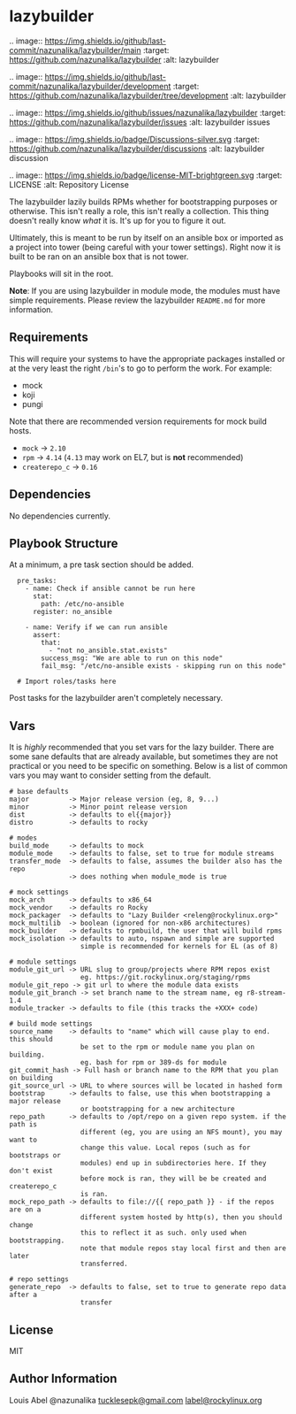 lazybuilder
===========

.. image:: https://img.shields.io/github/last-commit/nazunalika/lazybuilder/main
   :target: https://github.com/nazunalika/lazybuilder
   :alt: lazybuilder

.. image:: https://img.shields.io/github/last-commit/nazunalika/lazybuilder/development
   :target: https://github.com/nazunalika/lazybuilder/tree/development
   :alt: lazybuilder

.. image:: https://img.shields.io/github/issues/nazunalika/lazybuilder
   :target: https://github.com/nazunalika/lazybuilder/issues
   :alt: lazybuilder issues

.. image:: https://img.shields.io/badge/Discussions-silver.svg
   :target: https://github.com/nazunalika/lazybuilder/discussions
   :alt: lazybuilder discussion

.. image:: https://img.shields.io/badge/license-MIT-brightgreen.svg
   :target: LICENSE
   :alt: Repository License

The lazybuilder lazily builds RPMs whether for bootstrapping purposes or otherwise. This isn't really a role, this isn't really a collection. This thing doesn't really know *what* it is. It's up for you to figure it out.

Ultimately, this is meant to be run by itself on an ansible box or imported as a project into tower (being careful with your tower settings). Right now it is built to be ran on an ansible box that is not tower.

Playbooks will sit in the root.

**Note**: If you are using lazybuilder in module mode, the modules must have simple requirements. Please review the lazybuilder `README.md` for more information.

Requirements
------------

This will require your systems to have the appropriate packages installed or at the very least the right `/bin`'s to go to perform the work. For example:

* mock
* koji
* pungi

Note that there are recommended version requirements for mock build hosts.

* `mock` -> `2.10`
* `rpm` -> `4.14` (`4.13` may work on EL7, but is **not** recommended)
* `createrepo_c` -> `0.16`

Dependencies
------------

No dependencies currently.

Playbook Structure
------------------

At a minimum, a pre task section should be added.

```
  pre_tasks:
    - name: Check if ansible cannot be run here
      stat:
        path: /etc/no-ansible
      register: no_ansible

    - name: Verify if we can run ansible
      assert:
        that:
          - "not no_ansible.stat.exists"
        success_msg: "We are able to run on this node"
        fail_msg: "/etc/no-ansible exists - skipping run on this node"

  # Import roles/tasks here
```

Post tasks for the lazybuilder aren't completely necessary.

Vars
----

It is *highly* recommended that you set vars for the lazy builder. There are some sane defaults that are already available, but sometimes they are not practical or you need to be specific on something. Below is a list of common vars you may want to consider setting from the default.

```
# base defaults
major          -> Major release version (eg, 8, 9...)
minor          -> Minor point release version
dist           -> defaults to el{{major}}
distro         -> defaults to rocky

# modes
build_mode     -> defaults to mock
module_mode    -> defaults to false, set to true for module streams
transfer_mode  -> defaults to false, assumes the builder also has the repo
               -> does nothing when module_mode is true

# mock settings
mock_arch      -> defaults to x86_64
mock_vendor    -> defaults ro Rocky
mock_packager  -> defaults to "Lazy Builder <releng@rockylinux.org>"
mock_multilib  -> boolean (ignored for non-x86 architectures)
mock_builder   -> defaults to rpmbuild, the user that will build rpms
mock_isolation -> defaults to auto, nspawn and simple are supported
                  simple is recommended for kernels for EL (as of 8)

# module settings
module_git_url -> URL slug to group/projects where RPM repos exist
                  eg. https://git.rockylinux.org/staging/rpms
module_git_repo -> git url to where the module data exists
module_git_branch -> set branch name to the stream name, eg r8-stream-1.4
module_tracker -> defaults to file (this tracks the +XXX+ code)

# build mode settings
source_name    -> defaults to "name" which will cause play to end. this should
                  be set to the rpm or module name you plan on building.
                  eg. bash for rpm or 389-ds for module
git_commit_hash -> Full hash or branch name to the RPM that you plan on building
git_source_url -> URL to where sources will be located in hashed form
bootstrap      -> defaults to false, use this when bootstrapping a major release
                  or bootstrapping for a new architecture
repo_path      -> defaults to /opt/repo on a given repo system. if the path is
                  different (eg, you are using an NFS mount), you may want to
                  change this value. Local repos (such as for bootstraps or
                  modules) end up in subdirectories here. If they don't exist
                  before mock is ran, they will be be created and createrepo_c
                  is ran.
mock_repo_path -> defaults to file://{{ repo_path }} - if the repos are on a
                  different system hosted by http(s), then you should change
                  this to reflect it as such. only used when bootstrapping.
                  note that module repos stay local first and then are later
                  transferred.

# repo settings
generate_repo  -> defaults to false, set to true to generate repo data after a
                  transfer
```

License
-------

MIT

Author Information
------------------

Louis Abel @nazunalika <tucklesepk@gmail.com> <label@rockylinux.org>
